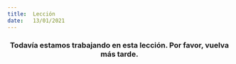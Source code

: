 ```yaml
---
title:  Lección
date:   13/01/2021
---
```


### <center>Todavía estamos trabajando en esta lección. Por favor, vuelva más tarde.</center>